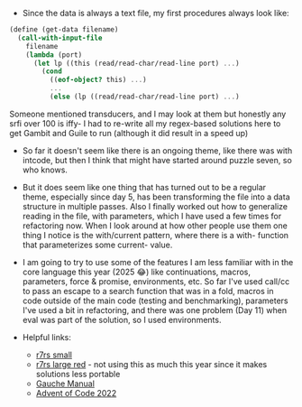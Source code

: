 - Since the data is always a text file, my first procedures always look like:
```scheme
(define (get-data filename)
  (call-with-input-file
    filename
    (lambda (port)
      (let lp ((this (read/read-char/read-line port) ...)
        (cond
          ((eof-object? this) ...)
          ...
          (else (lp ((read/read-char/read-line port) ...)
```
Someone mentioned transducers, and I may look at them but honestly any srfi
over 100 is iffy- I had to re-write all my regex-based solutions here to get
Gambit and Guile to run (although it did result in a speed up) 


- So far it doesn't seem like there is an ongoing theme, like there was with intcode, but
then I think that might have started around puzzle seven, so who knows. 

- But it does seem like one thing that has turned out to be a regular theme, especially since day 5, has been transforming the file into a data structure in multiple passes. Also I finally worked out how to generalize reading in the file, with parameters, which I have used a few times for refactoring now. When I look around at how other people use them one thing I notice is the with/current pattern, where there is a with- function that parameterizes some current- value.

- I am going to try to use some of the features I am less familiar with in the core language
this year (2025 :joy:) like continuations, macros, parameters, force & promise, environments,
etc. So far I've used call/cc to pass an escape to a search function that was in a fold, macros
in code outside of the main code (testing and benchmarking), parameters I've used a bit in refactoring, and there was one problem (Day 11) when eval was part of the solution, so I used environments.

- Helpful links:
  - [r7rs small](https://standards.scheme.org/unofficial/errata-corrected-r7rs.pdf)
  - [r7rs large red](https://codeberg.org/scheme/r7rs/src/branch/main/ballot-results/jcowan/edition/2016-07-red-edition-report.md) - not using this as much this year since it makes solutions less portable
  - [Gauche Manual](https://practical-scheme.net/gauche/man/gauche-refe/index.html)
  - [Advent of Code 2022](https://adventofcode.com/2022)
